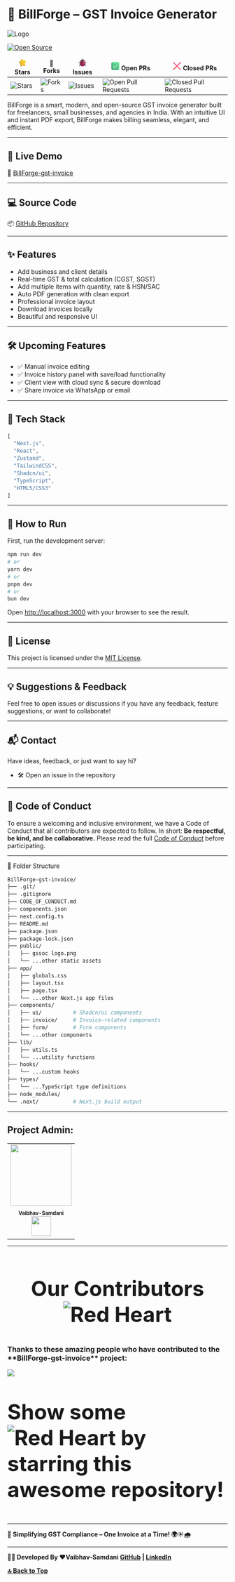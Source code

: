 # 📄 BillForge – GST Invoice Generator

![Logo](https://github.com/Vaibhav-Samdani/BillForge-gst-invoice/blob/master/public/logo.png)

[![Open Source](https://badges.frapsoft.com/os/v1/open-source.svg?v=103)](https://github.com/Apertre-2-0)

<table align="center">
    <thead align="center">
        <tr border: 1px;>
            <td><b><img src="https://raw.githubusercontent.com/Tarikul-Islam-Anik/tarikul-islam-anik/main/assets/images/Star.png" width="20" height="20"> Stars</b></td>
            <td><b>🍴 Forks</b></td>
            <td><b><img src="https://raw.githubusercontent.com/Tarikul-Islam-Anik/tarikul-islam-anik/main/assets/images/Lady%20Beetle.png" width="20" height="20"> Issues</b></td>
            <td><b><img src="https://raw.githubusercontent.com/Tarikul-Islam-Anik/tarikul-islam-anik/main/assets/images/Check%20Mark%20Button.png" width="20" height="20"> Open PRs</b></td>
            <td><b><img src="https://raw.githubusercontent.com/Tarikul-Islam-Anik/tarikul-islam-anik/main/assets/images/Cross%20Mark.png" width="20" height="20"> Closed PRs</b></td>
        </tr>
     </thead>
    <tbody>
         <tr>
            <td><img alt="Stars" src="https://img.shields.io/github/stars/Vaibhav-Samdani/BillForge-gst-invoice?style=flat&logo=github"/></td>
             <td><img alt="Forks" src="https://img.shields.io/github/forks/Vaibhav-Samdani/BillForge-gst-invoice?style=flat&logo=github"/></td>
            <td><img alt="Issues" src="https://img.shields.io/github/issues/Vaibhav-Samdani/BillForge-gst-invoice?style=flat&logo=github"/></td>
            <td><img alt="Open Pull Requests" src="https://img.shields.io/github/issues-pr/Vaibhav-Samdani/BillForge-gst-invoice?style=flat&logo=github"/></td>
           <td><img alt="Closed Pull Requests" src="https://img.shields.io/github/issues-pr-closed/Vaibhav-Samdani/BillForge-gst-invoice?style=flat&color=critical&logo=github"/></td>
        </tr>
    </tbody>
</table>

BillForge is a smart, modern, and open-source GST invoice generator built for freelancers, small businesses, and agencies in India. With an intuitive UI and instant PDF export, BillForge makes billing seamless, elegant, and efficient.

---
## 🚀 Live Demo

🔗 [BillForge-gst-invoice](https://bill-forge-gst.vercel.app/)

---
## 💻 Source Code

📦 [GitHub Repository](https://github.com/Vaibhav-Samdani/BillForge-gst-invoice)

---
## ✨ Features

- Add business and client details
- Real-time GST & total calculation (CGST, SGST)
- Add multiple items with quantity, rate & HSN/SAC
- Auto PDF generation with clean export
- Professional invoice layout
- Download invoices locally
- Beautiful and responsive UI

---
## 🛠️ Upcoming Features

- ✅ Manual invoice editing
- ✅ Invoice history panel with save/load functionality
- ✅ Client view with cloud sync & secure download
- ✅ Share invoice via WhatsApp or email

---
## 🧠 Tech Stack

```js
[
  "Next.js",
  "React",
  "Zustand",
  "TailwindCSS",
  "Shadcn/ui",
  "TypeScript",
  "HTML5/CSS3"
]
```

---
## 🧠 How to Run

First, run the development server:

```bash
npm run dev
# or
yarn dev
# or
pnpm dev
# or
bun dev
```

Open [http://localhost:3000](http://localhost:3000) with your browser to see the result.

---
## 📄 License
This project is licensed under the [MIT License](https://github.com/Vaibhav-Samdani/BillForge-gst-invoice/blob/master/LICENSE).

---
## 💡 Suggestions & Feedback
Feel free to open issues or discussions if you have any feedback, feature suggestions, or want to collaborate!

---
## 📬 Contact

Have ideas, feedback, or just want to say hi?
- 🛠️ Open an issue in the repository

---
## 📜 Code of Conduct
To ensure a welcoming and inclusive environment, we have a Code of Conduct that all contributors are expected to follow. In short: **Be respectful, be kind, and be collaborative.** Please read the full [Code of Conduct](https://github.com/Vaibhav-Samdani/BillForge-gst-invoice/blob/master/CODE_OF_CONDUCT.md) before participating.

---
📂 Folder Structure

```bash
BillForge-gst-invoice/
├── .git/
├── .gitignore
├── CODE_OF_CONDUCT.md
├── components.json
├── next.config.ts
├── README.md
├── package.json
├── package-lock.json
├── public/
│   ├── gssoc logo.png
│   └── ...other static assets
├── app/
│   ├── globals.css
│   ├── layout.tsx
│   ├── page.tsx
│   └── ...other Next.js app files
├── components/
│   ├── ui/          # Shadcn/ui components
│   ├── invoice/     # Invoice-related components
│   ├── form/        # Form components
│   └── ...other components
├── lib/
│   ├── utils.ts
│   └── ...utility functions
├── hooks/
│   └── ...custom hooks
├── types/
│   └── ...TypeScript type definitions
├── node_modules/
└── .next/           # Next.js build output
```

---
<h2>Project Admin:</h2>
<table>
<tr>
<td align="center">
<a href="https://github.com/vaibhav-samdani"><img src="https://avatars.githubusercontent.com/u/83386703?v=4" height="140px" width="140px" alt=""></a><br><sub><b>Vaibhav-Samdani </b><br><a href="https://www.linkedin.com/in/vaibhav-samdani/"><img src="https://github-production-user-asset-6210df.s3.amazonaws.com/73993775/278833250-adb040ea-e3ef-446e-bcd4-3e8d7d4c0176.png" width="45px" height="45px"></a></sub>
</td>
</tr>
</table>

---
<div align="center">
  <h2 style="font-size:3rem;">Our Contributors <img src="https://raw.githubusercontent.com/Tarikul-Islam-Anik/Animated-Fluent-Emojis/master/Emojis/Smilies/Red%20Heart.png" alt="Red Heart" width="40" height="40" /></h2>
  </div>
  <h3>Thanks to these amazing people who have contributed to the **BillForge-gst-invoice** project:</h3>
<!-- readme: contributors -start -->
<a href="https://github.com/Vaibhav-Samdani/BillForge-gst-invoice/graphs/contributors">
  <img src="https://contrib.rocks/image?repo=Vaibhav-Samdani/BillForge-gst-invoice" />
</a>
<!-- readme: contributors -end -->
<p style="font-family:var(--ff-philosopher);font-size:3rem;"><b> Show some <img src="https://raw.githubusercontent.com/Tarikul-Islam-Anik/Animated-Fluent-Emojis/master/Emojis/Smilies/Red%20Heart.png" alt="Red Heart" width="40" height="40" /> by starring this awesome repository!
</p>

---
🚀 **Simplifying GST Compliance – One Invoice at a Time!** 🌍☀️🌧️

---
 **👨‍💻 Developed By**  **❤️Vaibhav-Samdani** 
[GitHub](https://github.com/Vaibhav-Samdani) | [LinkedIn](https://www.linkedin.com/in/vaibhav-samdani/)

[🔝 Back to Top](#top)